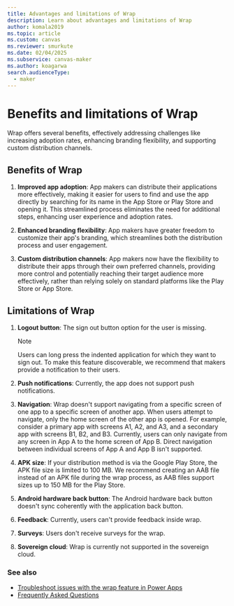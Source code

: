 ```yaml
---
title: Advantages and limitations of Wrap
description: Learn about advantages and limitations of Wrap
author: komala2019
ms.topic: article
ms.custom: canvas
ms.reviewer: smurkute
ms.date: 02/04/2025
ms.subservice: canvas-maker
ms.author: koagarwa
search.audienceType: 
  - maker
---
```


# Benefits and limitations of Wrap

Wrap offers several benefits, effectively addressing challenges like increasing adoption rates, enhancing branding flexibility, and supporting custom distribution channels.

## Benefits of Wrap

1. **Improved app adoption**: App makers can distribute their applications more effectively, making it easier for users to find and use the app directly by searching for its name in the App Store or Play Store and opening it. This streamlined process eliminates the need for additional steps, enhancing user experience and adoption rates.

1. **Enhanced branding flexibility**: App makers have greater freedom to customize their app's branding, which streamlines both the distribution process and user engagement.

1. **Custom distribution channels**: App makers now have the flexibility to distribute their apps through their own preferred channels, providing more control and potentially reaching their target audience more effectively, rather than relying solely on standard platforms like the Play Store or App Store.

## Limitations of Wrap

1. **Logout button**: The sign out button option for the user is missing.
   > [!NOTE]
   > Users can long press the indented application for which they want to sign out. To make this feature discoverable, we recommend that makers provide a notification to their users.

1. **Push notifications**:  Currently, the app does not support push notifications.

1. **Navigation**: Wrap doesn't support navigating from a specific screen of one app to a specific screen of another app. When users attempt to navigate, only the home screen of the other app is opened. For example, consider a primary app with screens A1, A2, and A3, and a secondary app with screens B1, B2, and B3. Currently, users can only navigate from any screen in App A to the home screen of App B. Direct navigation between individual screens of App A and App B isn't supported.

1. **APK size**: If your distribution method is via the Google Play Store, the APK file size is limited to 100 MB. We recommend creating an AAB file instead of an APK file during the wrap process, as AAB files support sizes up to 150 MB for the Play Store.

1. **Android hardware back button**: The Android hardware back button doesn't sync coherently with the application back button.

1. **Feedback**:  Currently, users can't provide feedback inside wrap.

1. **Surveys**: Users don't receive surveys for the wrap.

1. **Sovereign cloud**: Wrap is currently not supported in the sovereign cloud.

### See also

- [Troubleshoot issues with the wrap feature in Power Apps](/troubleshoot/power-platform/power-apps/manage-apps-and-solutions/wrap-issues)
- [Frequently Asked Questions](faq.yml)